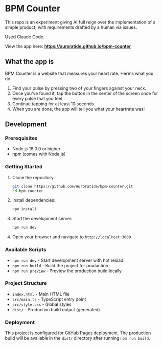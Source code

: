 # BPM Counter

This repo is an experiment giving AI full reign over the implementation of a simple product, with requirements drafted by a human via issues.

Used Claude Code.

View the app here: **https://auroratide.github.io/bpm-counter**

## What the app is

BPM Counter is a website that measures your heart rate. Here's what you do:

1. Find your pulse by pressing two of your fingers against your neck.
2. Once you've found it, tap the button in the center of the screen once for every pulse that you feel.
3. Continue tapping for at least 10 seconds.
4. When you are done, the app will tell you what your heartrate was!

## Development

### Prerequisites

- Node.js 18.0.0 or higher
- npm (comes with Node.js)

### Getting Started

1. Clone the repository:
   ```bash
   git clone https://github.com/Auroratide/bpm-counter.git
   cd bpm-counter
   ```

2. Install dependencies:
   ```bash
   npm install
   ```

3. Start the development server:
   ```bash
   npm run dev
   ```

4. Open your browser and navigate to `http://localhost:3000`

### Available Scripts

- `npm run dev` - Start development server with hot reload
- `npm run build` - Build the project for production
- `npm run preview` - Preview the production build locally

### Project Structure

- `index.html` - Main HTML file
- `src/main.ts` - TypeScript entry point
- `src/style.css` - Global styles
- `dist/` - Production build output (generated)

### Deployment

This project is configured for GitHub Pages deployment. The production build will be available in the `dist/` directory after running `npm run build`.
